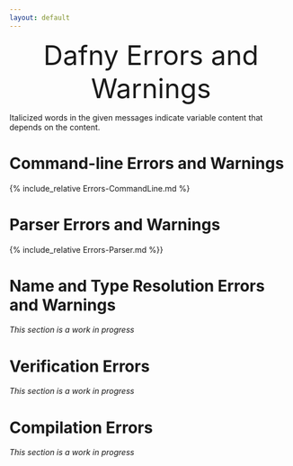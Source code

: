 ```yaml
---
layout: default
---
```

<font size="+4"><p style="text-align: center;">Dafny Errors and Warnings</p></font> <!-- PDFOMIT -->


<link rel="stylesheet" href="../assets/main.css">
<link rel="icon" href="../images/dafny-favicon.png" type="image/png">
<link rel="icon" href="../images/dafny-favicon.svg" type="image/svg+xml">

<script src="https://cdn.mathjax.org/mathjax/latest/MathJax.js?config=TeX-AMS-MML_HTMLorMML" type="text/javascript"></script>


Italicized words in the given messages indicate variable content 
that depends on the content.

# **Command-line Errors and Warnings**

{% include_relative Errors-CommandLine.md %}

# **Parser Errors and Warnings**

{% include_relative Errors-Parser.md %}}

# **Name and Type Resolution Errors and Warnings**

_This section is a work in progress_

# **Verification Errors**

_This section is a work in progress_

# **Compilation Errors**

_This section is a work in progress_
